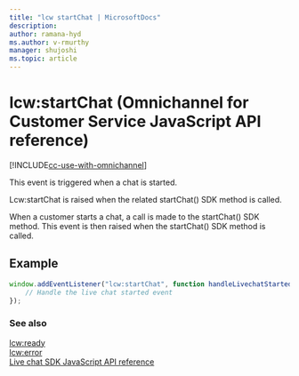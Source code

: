 ```yaml
---
title: "lcw startChat | MicrosoftDocs"
description: 
author: ramana-hyd
ms.author: v-rmurthy
manager: shujoshi
ms.topic: article
---
```

# lcw:startChat (Omnichannel for Customer Service JavaScript API reference)

[!INCLUDE[cc-use-with-omnichannel](../../../../includes/cc-use-with-omnichannel.md)]

This event is triggered when a chat is started.

Lcw:startChat is raised when the related startChat() SDK method is called.

When a customer starts a chat, a call is made to the startChat() SDK method. This event is then raised when the startChat() SDK method is called.

## Example

```javascript
window.addEventListener("lcw:startChat", function handleLivechatStartedEvent(){
    // Handle the live chat started event
});
```

### See also

[lcw:ready](lcw-ready.md)<br />
[lcw:error](lcw-error.md)<br />
[Live chat SDK JavaScript API reference](../../omnichannel-reference.md)
